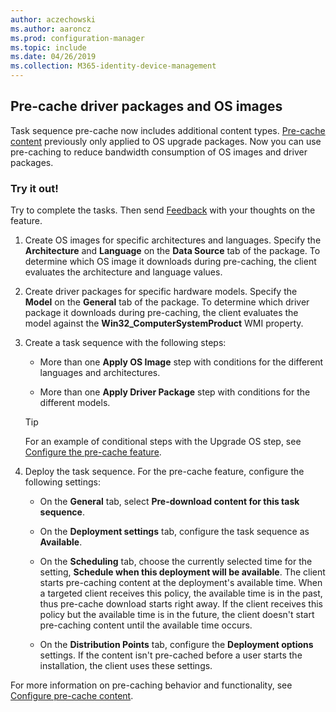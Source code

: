 ```yaml
---
author: aczechowski
ms.author: aaroncz
ms.prod: configuration-manager
ms.topic: include
ms.date: 04/26/2019
ms.collection: M365-identity-device-management
---
```


## <a name="bkmk_precache"></a> Pre-cache driver packages and OS images

<!--4224642-->
Task sequence pre-cache now includes additional content types. [Pre-cache content](/sccm/osd/deploy-use/create-a-task-sequence-to-upgrade-an-operating-system#configure-pre-cache-content) previously only applied to OS upgrade packages. Now you can use pre-caching to reduce bandwidth consumption of OS images and driver packages.

### Try it out!

Try to complete the tasks. Then send [Feedback](/sccm/core/understand/find-help#product-feedback) with your thoughts on the feature.

1. Create OS images for specific architectures and languages. Specify the **Architecture** and **Language** on the **Data Source** tab of the package. To determine which OS image it downloads during pre-caching, the client evaluates the architecture and language values.  

2. Create driver packages for specific hardware models. Specify the **Model** on the **General** tab of the package. To determine which driver package it downloads during pre-caching, the client evaluates the model against the **Win32_ComputerSystemProduct** WMI property.  

3. Create a task sequence with the following steps:  

    - More than one **Apply OS Image** step with conditions for the different languages and architectures.  

    - More than one **Apply Driver Package** step with conditions for the different models.  

    > [!Tip]  
    > For an example of conditional steps with the Upgrade OS step, see [Configure the pre-cache feature](/sccm/osd/deploy-use/create-a-task-sequence-to-upgrade-an-operating-system#to-configure-the-pre-cache-feature).  

4. Deploy the task sequence. For the pre-cache feature, configure the following settings:  

    - On the **General** tab, select **Pre-download content for this task sequence**.  

    - On the **Deployment settings** tab, configure the task sequence as **Available**.  

    - On the **Scheduling** tab, choose the currently selected time for the setting, **Schedule when this deployment will be available**. The client starts pre-caching content at the deployment's available time. When a targeted client receives this policy, the available time is in the past, thus pre-cache download starts right away. If the client receives this policy but the available time is in the future, the client doesn't start pre-caching content until the available time occurs.  

    - On the **Distribution Points** tab, configure the **Deployment options** settings. If the content isn't pre-cached before a user starts the installation, the client uses these settings.  

For more information on pre-caching behavior and functionality, see [Configure pre-cache content](/sccm/osd/deploy-use/create-a-task-sequence-to-upgrade-an-operating-system#configure-pre-cache-content).
